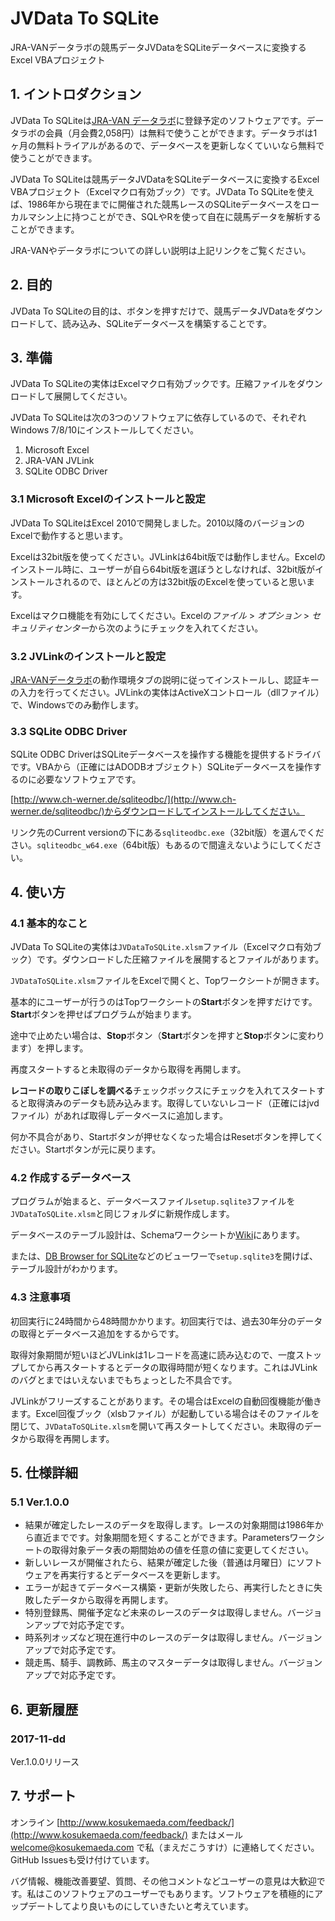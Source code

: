# JVData To SQLite

JRA-VANデータラボの競馬データJVDataをSQLiteデータベースに変換するExcel VBAプロジェクト


## 1. イントロダクション

JVData To SQLiteは[JRA-VAN データラボ](http://jra-van.jp/dlb/)に登録予定のソフトウェアです。データラボの会員（月会費2,058円）は無料で使うことができます。データラボは1ヶ月の無料トライアルがあるので、データベースを更新しなくていいなら無料で使うことができます。

JVData To SQLiteは競馬データJVDataをSQLiteデータベースに変換するExcel VBAプロジェクト（Excelマクロ有効ブック）です。JVData To SQLiteを使えば、1986年から現在までに開催された競馬レースのSQLiteデータベースをローカルマシン上に持つことができ、SQLやRを使って自在に競馬データを解析することができます。

JRA-VANやデータラボについての詳しい説明は上記リンクをご覧ください。


## 2. 目的

JVData To SQLiteの目的は、ボタンを押すだけで、競馬データJVDataをダウンロードして、読み込み、SQLiteデータベースを構築することです。


## 3. 準備

JVData To SQLiteの実体はExcelマクロ有効ブックです。圧縮ファイルをダウンロードして展開してください。

JVData To SQLiteは次の3つのソフトウェアに依存しているので、それぞれWindows 7/8/10にインストールしてください。

1. Microsoft Excel
2. JRA-VAN JVLink
3. SQLite ODBC Driver


### 3.1 Microsoft Excelのインストールと設定

JVData To SQLiteはExcel 2010で開発しました。2010以降のバージョンのExcelで動作すると思います。

Excelは32bit版を使ってください。JVLinkは64bit版では動作しません。Excelのインストール時に、ユーザーが自ら64bit版を選ぼうとしなければ、32bit版がインストールされるので、ほとんどの方は32bit版のExcelを使っていると思います。

Excelはマクロ機能を有効にしてください。Excelの*ファイル* > *オプション* > *セキュリティセンター*から次のようにチェックを入れてください。


### 3.2 JVLinkのインストールと設定

[JRA-VANデータラボ](http://jra-van.jp/dlb/)の動作環境タブの説明に従ってインストールし、認証キーの入力を行ってください。JVLinkの実体はActiveXコントロール（dllファイル）で、Windowsでのみ動作します。


### 3.3 SQLite ODBC Driver

SQLite ODBC DriverはSQLiteデータベースを操作する機能を提供するドライバです。VBAから（正確にはADODBオブジェクト）SQLiteデータベースを操作するのに必要なソフトウェアです。

[http://www.ch-werner.de/sqliteodbc/](http://www.ch-werner.de/sqliteodbc/)からダウンロードしてインストールしてください。

リンク先のCurrent versionの下にある`sqliteodbc.exe`（32bit版）を選んでください。`sqliteodbc_w64.exe`（64bit版）もあるので間違えないようにしてください。 


## 4. 使い方

### 4.1 基本的なこと

JVData To SQLiteの実体は`JVDataToSQLite.xlsm`ファイル（Excelマクロ有効ブック）です。ダウンロードした圧縮ファイルを展開するとファイルがあります。

`JVDataToSQLite.xlsm`ファイルをExcelで開くと、Topワークシートが開きます。

基本的にユーザーが行うのはTopワークシートの**Start**ボタンを押すだけです。**Start**ボタンを押せばプログラムが始まります。

途中で止めたい場合は、**Stop**ボタン（**Start**ボタンを押すと**Stop**ボタンに変わります）を押します。

再度スタートすると未取得のデータから取得を再開します。

**レコードの取りこぼしを調べる**チェックボックスにチェックを入れてスタートすると取得済みのデータも読み込みます。取得していないレコード（正確にはjvdファイル）があれば取得しデータベースに追加します。

何か不具合があり、Startボタンが押せなくなった場合はResetボタンを押してください。Startボタンが元に戻ります。


### 4.2 作成するデータベース

プログラムが始まると、データベースファイル`setup.sqlite3`ファイルを`JVDataToSQLite.xlsm`と同じフォルダに新規作成します。

データベースのテーブル設計は、Schemaワークシートか[Wiki](https://github.com/kosukem/jvdata-to-sqlite/wiki)にあります。

または、[DB Browser for SQLite](http://sqlitebrowser.org/)などのビューワーで`setup.sqlite3`を開けば、テーブル設計がわかります。


### 4.3 注意事項

初回実行に24時間から48時間かかります。初回実行では、過去30年分のデータの取得とデータベース追加をするからです。

取得対象期間が短いほどJVLinkは1レコードを高速に読み込むので、一度ストップしてから再スタートするとデータの取得時間が短くなります。これはJVLinkのバグとまではいえないまでもちょっとした不具合です。

JVLinkがフリーズすることがあります。その場合はExcelの自動回復機能が働きます。Excel回復ブック（xlsbファイル）が起動している場合はそのファイルを閉じて、`JVDataToSQLite.xlsm`を開いて再スタートしてください。未取得のデータから取得を再開します。


## 5. 仕様詳細

### 5.1 Ver.1.0.0

- 結果が確定したレースのデータを取得します。レースの対象期間は1986年から直近までです。対象期間を短くすることができます。Parametersワークシートの取得対象データ表の期間始めの値を任意の値に変更してください。
- 新しいレースが開催されたら、結果が確定した後（普通は月曜日）にソフトウェアを再実行するとデータベースを更新します。
- エラーが起きてデータベース構築・更新が失敗したら、再実行したときに失敗したデータから取得を再開します。
- 特別登録馬、開催予定など未来のレースのデータは取得しません。バージョンアップで対応予定です。
- 時系列オッズなど現在進行中のレースのデータは取得しません。バージョンアップで対応予定です。
- 競走馬、騎手、調教師、馬主のマスターデータは取得しません。バージョンアップで対応予定です。


## 6. 更新履歴

### 2017-11-dd

Ver.1.0.0リリース


## 7. サポート

オンライン [http://www.kosukemaeda.com/feedback/](http://www.kosukemaeda.com/feedback/) またはメール <a href="mailto:welcome@kosukemaeda.com">welcome@kosukemaeda.com</a> で私（まえだこうすけ）に連絡してください。GitHub Issuesも受け付けています。

バグ情報、機能改善要望、質問、その他コメントなどユーザーの意見は大歓迎です。私はこのソフトウェアのユーザーでもあります。ソフトウェアを積極的にアップデートしてより良いものにしていきたいと考えています。
